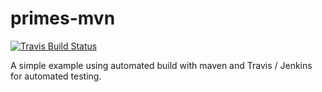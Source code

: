 # primes-mvn
[![Travis Build Status](https://travis-ci.org/gtoff/primes-mvn.svg?branch=master)](https://travis-ci.org/gtoff/primes-mvn)

A simple example using automated build with maven and Travis / Jenkins for automated testing.
